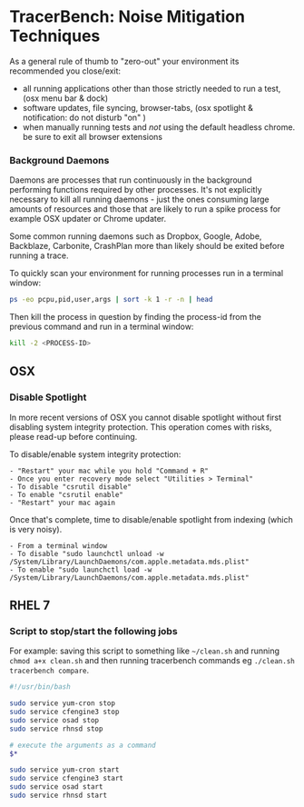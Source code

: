 # TracerBench: Noise Mitigation Techniques

As a general rule of thumb to "zero-out" your environment its recommended you close/exit:

- all running applications other than those strictly needed to run a test, (osx menu bar & dock)
- software updates, file syncing, browser-tabs, (osx spotlight & notification: do not disturb "on" )
- when manually running tests and _not_ using the default headless chrome. be sure to exit all browser extensions

### Background Daemons
Daemons are processes that run continuously in the background performing functions required by other processes. It's not explicitly necessary to kill all running daemons - just the ones consuming large amounts of resources and those that are likely to run a spike process for example OSX updater or Chrome updater.

Some common running daemons such as Dropbox, Google, Adobe, Backblaze, Carbonite, CrashPlan more than likely should be exited before running a trace. 

To quickly scan your environment for running processes run in a terminal window:
```sh
ps -eo pcpu,pid,user,args | sort -k 1 -r -n | head
```

Then kill the process in question by finding the process-id from the previous command and run in a terminal window:
```sh
kill -2 <PROCESS-ID>
```

## OSX
### Disable Spotlight
In more recent versions of OSX you cannot disable spotlight without first disabling system integrity protection. This operation comes with risks, please read-up before continuing.

To disable/enable system integrity protection:
```
- "Restart" your mac while you hold "Command + R"
- Once you enter recovery mode select "Utilities > Terminal"
- To disable "csrutil disable"
- To enable "csrutil enable"
- "Restart" your mac again
```

Once that's complete, time to disable/enable spotlight from indexing (which is very noisy).
```
- From a terminal window
- To disable "sudo launchctl unload -w /System/Library/LaunchDaemons/com.apple.metadata.mds.plist"
- To enable "sudo launchctl load -w /System/Library/LaunchDaemons/com.apple.metadata.mds.plist"
```

## RHEL 7
### Script to stop/start the following jobs
For example: saving this script to something like `~/clean.sh` and running `chmod a+x clean.sh` and then running tracerbench commands eg `./clean.sh tracerbench compare`.

```sh
#!/usr/bin/bash

sudo service yum-cron stop
sudo service cfengine3 stop
sudo service osad stop
sudo service rhnsd stop

# execute the arguments as a command
$*

sudo service yum-cron start
sudo service cfengine3 start
sudo service osad start
sudo service rhnsd start
```
